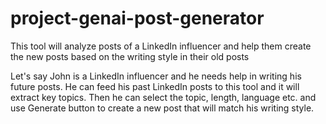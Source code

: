 # project-genai-post-generator
This tool will analyze posts of a LinkedIn influencer and help them create the new posts based on the writing style in their old posts  

Let's say John is a LinkedIn influencer and he needs help in writing his future posts. He can feed his past LinkedIn posts to this tool and it will extract key topics. Then he can select the topic, length, language etc. and use Generate button to create a new post that will match his writing style. 
